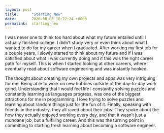 ```yaml
---
layout: post
title:      "Starting New"
date:       2020-06-03 18:22:24 +0000
permalink:  starting_new
---
```



I was never one to think too hard about what my future entailed until I actually finished college. I didn’t study very or even think about what I wanted to do for my career when I graduated. After working my first job for a couple years, I slowly started to think about my future and if I was satisfied about what I was currently doing and if this was the right career path for myself. This is when I started looking at other careers, where I eventually read about software engineering and was instantly hooked.

The thought about creating my own projects and apps was very intriguing for me. Being able to work on new hobbies outside of the day-to-day work grind. Understanding that I would feel life I constantly solving puzzles and constantly learning as languages progress, was one of the biggest attractions for me in programming. I love trying to solve puzzles and learning about random things just for the fun of it. Finally, speaking with friends in the industry, they all raved about their jobs. They spoke about the how they actually enjoyed working every day, and that it wasn’t just a mundane job, but a fulfilling career. And this was the turning point in committing to starting fresh learning about becoming a software engineer.  

